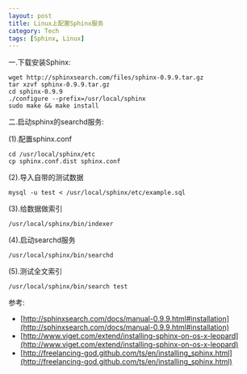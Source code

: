 ```yaml
---
layout: post
title: Linux上配置Sphinx服务
category: Tech
tags: [Sphinx, Linux]
---
```



一.下载安装Sphinx:

	wget http://sphinxsearch.com/files/sphinx-0.9.9.tar.gz
	tar xzvf sphinx-0.9.9.tar.gz
	cd sphinx-0.9.9
	./configure --prefix=/usr/local/sphinx
	sudo make && make install
	
二.启动sphinx的searchd服务:

(1).配置sphinx.conf

    cd /usr/local/sphinx/etc
    cp sphinx.conf.dist sphinx.conf
	   
(2).导入自带的测试数据

    mysql -u test < /usr/local/sphinx/etc/example.sql    
	
(3).给数据做索引

    /usr/local/sphinx/bin/indexer
   
(4).启动searchd服务
  
    /usr/local/sphinx/bin/searchd
  
(5).测试全文索引

    /usr/local/sphinx/bin/search test
	


参考:

* [http://sphinxsearch.com/docs/manual-0.9.9.html#installation](http://sphinxsearch.com/docs/manual-0.9.9.html#installation)
* [http://www.viget.com/extend/installing-sphinx-on-os-x-leopard](http://www.viget.com/extend/installing-sphinx-on-os-x-leopard)
* [http://freelancing-god.github.com/ts/en/installing_sphinx.html](http://freelancing-god.github.com/ts/en/installing_sphinx.html)
